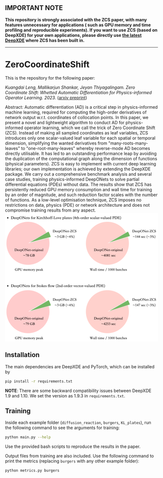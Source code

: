 ## IMPORTANT NOTE
**This repository is strongly associated with the ZCS paper, with many features unnecessary for applications (
such as GPU memory and time profiling and reproducible experiments). 
If you want to use ZCS (based on DeepXDE) for your own applications, 
please directly use [the latest DeepXDE](https://github.com/lululxvi/deepxde) where ZCS has been built in.**

---

# ZeroCoordinateShift
 
This is the repository for the following paper: 

*Kuangdai Leng, Mallikarjun Shankar, Jeyan Thiyagalingam. Zero Coordinate Shift: Whetted Automatic Differentiation for Physics-informed Operator Learning. 
2023.* ([arxiv preprint](https://arxiv.org/abs/2311.00860))

Abstract:
Automatic differentiation (AD) is a critical step in physics-informed machine learning, required for computing the high-order derivatives of network output w.r.t. coordinates of collocation points. In this paper, we present a novel and lightweight algorithm to conduct AD for physics-informed operator learning, which we call the trick of Zero Coordinate Shift (ZCS). Instead of making all sampled coordinates as leaf variables, ZCS introduces only one scalar-valued leaf variable for each spatial or temporal dimension, simplifying the wanted derivatives from "many-roots-many-leaves" to "one-root-many-leaves" whereby reverse-mode AD becomes directly utilisable. It has led to an outstanding performance leap by avoiding the duplication of the computational graph along the dimension of functions (physical parameters). ZCS is easy to implement with current deep learning libraries; our own implementation is achieved by extending the DeepXDE package. We carry out a comprehensive benchmark analysis and several case studies, training physics-informed DeepONets to solve partial differential equations (PDEs) without data. The results show that ZCS has persistently reduced GPU memory consumption and wall time for training by an order of magnitude, and such reduction factor scales with the number of functions. As a low-level optimisation technique, ZCS imposes no restrictions on data, physics (PDE) or network architecture and does not compromise training results from any aspect. 
![image](figs/pie.png)


## Installation

The main dependencies are DeepXDE and PyTorch, which can be installed by
```bash
pip install -r requirements.txt
```

**NOTE**: There are some backward compatibility issues between DeepXDE 1.9 and 1.10. 
We set the version as 1.9.3 in `requirements.txt`.

## Training
Inside each example folder (`diffusion_reaction`, `burgers`, `KL_plates`), 
run the following command to see the arguments for training:
```bash
python main.py --help
```

Use the provided bash scripts to reproduce the results in the paper. 

Output files from training are also included. 
Use the following command to print the metrics
(replacing `burgers` with any other example folder):
```bash
python metrics.py burgers
```
